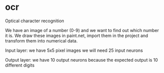 # ocr
Optical character recognition

We have an image of a number (0-9) and we want to find out which number it is.
We draw these images in paint.net, import them in the project and transform them into numerical data.

Input layer:
    we have 5x5 pixel images
    we will need 25 input neurons

Output layer:
    we have 10 output neurons because the expected output is 10 different digits

